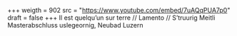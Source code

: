 ﻿+++
weigth = 902
src = "https://www.youtube.com/embed/7uAQqPUA7p0"
draft = false
+++
Il est quelqu’un sur terre // Lamento // S’truurig Meitli<br>Masterabschluss uslegeornig, Neubad Luzern
